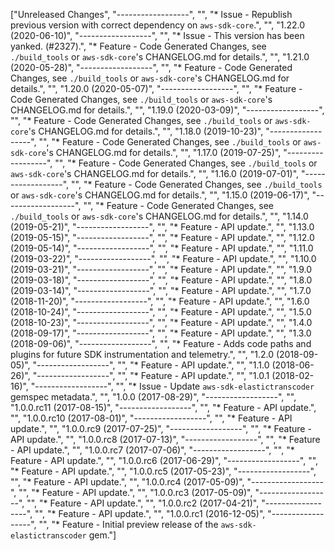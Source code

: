 ["Unreleased Changes", "------------------", "", "* Issue - Republish previous version with correct dependency on `aws-sdk-core`.", "", "1.22.0 (2020-06-10)", "------------------", "", "* Issue - This version has been yanked. (#2327).", "* Feature - Code Generated Changes, see `./build_tools` or `aws-sdk-core`'s CHANGELOG.md for details.", "", "1.21.0 (2020-05-28)", "------------------", "", "* Feature - Code Generated Changes, see `./build_tools` or `aws-sdk-core`'s CHANGELOG.md for details.", "", "1.20.0 (2020-05-07)", "------------------", "", "* Feature - Code Generated Changes, see `./build_tools` or `aws-sdk-core`'s CHANGELOG.md for details.", "", "1.19.0 (2020-03-09)", "------------------", "", "* Feature - Code Generated Changes, see `./build_tools` or `aws-sdk-core`'s CHANGELOG.md for details.", "", "1.18.0 (2019-10-23)", "------------------", "", "* Feature - Code Generated Changes, see `./build_tools` or `aws-sdk-core`'s CHANGELOG.md for details.", "", "1.17.0 (2019-07-25)", "------------------", "", "* Feature - Code Generated Changes, see `./build_tools` or `aws-sdk-core`'s CHANGELOG.md for details.", "", "1.16.0 (2019-07-01)", "------------------", "", "* Feature - Code Generated Changes, see `./build_tools` or `aws-sdk-core`'s CHANGELOG.md for details.", "", "1.15.0 (2019-06-17)", "------------------", "", "* Feature - Code Generated Changes, see `./build_tools` or `aws-sdk-core`'s CHANGELOG.md for details.", "", "1.14.0 (2019-05-21)", "------------------", "", "* Feature - API update.", "", "1.13.0 (2019-05-15)", "------------------", "", "* Feature - API update.", "", "1.12.0 (2019-05-14)", "------------------", "", "* Feature - API update.", "", "1.11.0 (2019-03-22)", "------------------", "", "* Feature - API update.", "", "1.10.0 (2019-03-21)", "------------------", "", "* Feature - API update.", "", "1.9.0 (2019-03-18)", "------------------", "", "* Feature - API update.", "", "1.8.0 (2019-03-14)", "------------------", "", "* Feature - API update.", "", "1.7.0 (2018-11-20)", "------------------", "", "* Feature - API update.", "", "1.6.0 (2018-10-24)", "------------------", "", "* Feature - API update.", "", "1.5.0 (2018-10-23)", "------------------", "", "* Feature - API update.", "", "1.4.0 (2018-09-17)", "------------------", "", "* Feature - API update.", "", "1.3.0 (2018-09-06)", "------------------", "", "* Feature - Adds code paths and plugins for future SDK instrumentation and telemetry.", "", "1.2.0 (2018-09-05)", "------------------", "", "* Feature - API update.", "", "1.1.0 (2018-06-26)", "------------------", "", "* Feature - API update.", "", "1.0.1 (2018-02-16)", "------------------", "", "* Issue - Update `aws-sdk-elastictranscoder` gemspec metadata.", "", "1.0.0 (2017-08-29)", "------------------", "", "1.0.0.rc11 (2017-08-15)", "------------------", "", "* Feature - API update.", "", "1.0.0.rc10 (2017-08-01)", "------------------", "", "* Feature - API update.", "", "1.0.0.rc9 (2017-07-25)", "------------------", "", "* Feature - API update.", "", "1.0.0.rc8 (2017-07-13)", "------------------", "", "* Feature - API update.", "", "1.0.0.rc7 (2017-07-06)", "------------------", "", "* Feature - API update.", "", "1.0.0.rc6 (2017-06-29)", "------------------", "", "* Feature - API update.", "", "1.0.0.rc5 (2017-05-23)", "------------------", "", "* Feature - API update.", "", "1.0.0.rc4 (2017-05-09)", "------------------", "", "* Feature - API update.", "", "1.0.0.rc3 (2017-05-09)", "------------------", "", "* Feature - API update.", "", "1.0.0.rc2 (2017-04-21)", "------------------", "", "* Feature - API update.", "", "1.0.0.rc1 (2016-12-05)", "------------------", "", "* Feature - Initial preview release of the `aws-sdk-elastictranscoder` gem."]